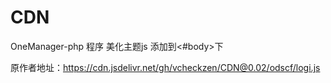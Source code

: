 # CDN
OneManager-php 程序 美化主题js
添加到<#body>下
<script src="//cdn.jsdelivr.net/gh/ldxw/CDN@v0.02.1/scfone-theme-js/odscf/scf.js"></script>

原作者地址：https://cdn.jsdelivr.net/gh/vcheckzen/CDN@0.02/odscf/logi.js
